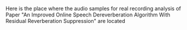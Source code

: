 Here is the place where the audio samples for real recording analysis of Paper "An Improved Online Speech Dereverberation Algorithm With Residual Reverberation Suppression" are located
